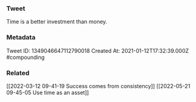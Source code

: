### Tweet
Time is a better investment than money.

### Metadata
Tweet ID: 1349046647112790018
Created At: 2021-01-12T17:32:39.000Z
#compounding 

### Related
[[2022-03-12 09-41-19 Success comes from consistency]]
[[2022-05-21 09-45-05 Use time as an asset]]

